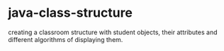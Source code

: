 # java-class-structure
creating a classroom structure with student objects, their attributes and different algorithms of displaying them. 
